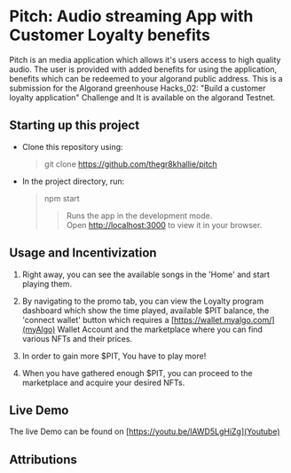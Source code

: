 # Pitch: Audio streaming App with Customer Loyalty benefits

Pitch is an media application which allows it's users access to high quality audio. The user is provided with added benefits for using the application, benefits which can be redeemed to your algorand public address. This is a submission for the Algorand greenhouse Hacks_02: "Build a customer loyalty application" Challenge and It is available on the algorand Testnet.

## Starting up this project

- Clone this repository using:

  > git clone https://github.com/thegr8khallie/pitch

- In the project directory, run:

  > npm start
  >
  > > Runs the app in the development mode.\
  > > Open [http://localhost:3000](http://localhost:3000) to view it in your browser.

## Usage and Incentivization

1. Right away, you can see the available songs in the 'Home' and start playing them.

2. By navigating to the promo tab, you can view the Loyalty program dashboard which show the time played, available $PIT balance, the 'connect wallet' button which requires a [https://wallet.myalgo.com/](myAlgo) Wallet Account and the marketplace where you can find various NFTs and their prices.

3. In order to gain more $PIT, You have to play more!

4. When you have gathered enough $PIT, you can proceed to the marketplace and acquire your desired NFTs.

## Live Demo

The live Demo can be found on [https://youtu.be/lAWD5LgHiZg](Youtube)

## Attributions
